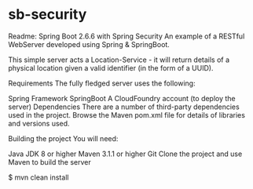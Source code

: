 # sb-security
Readme: Spring Boot 2.6.6 with Spring Security
An example of a RESTful WebServer developed using Spring & SpringBoot.

This simple server acts a Location-Service - it will return details of a physical location given a valid identifier (in the form of a UUID).

Requirements
The fully fledged server uses the following:

Spring Framework
SpringBoot
A CloudFoundry account (to deploy the server)
Dependencies
There are a number of third-party dependencies used in the project. Browse the Maven pom.xml file for details of libraries and versions used.

Building the project
You will need:

Java JDK 8 or higher
Maven 3.1.1 or higher
Git
Clone the project and use Maven to build the server

$ mvn clean install
